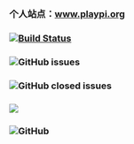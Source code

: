 ### 个人站点：www.playpi.org

### [![Build Status](https://travis-ci.org/iplaypi/iplaypi.github.io.svg?branch=source)](https://travis-ci.org/iplaypi/iplaypi.github.io)
### ![GitHub issues](https://img.shields.io/github/issues/iplaypi/iplaypi.github.io?color=blue&style=flat)
### ![GitHub closed issues](https://img.shields.io/github/issues-closed/iplaypi/iplaypi.github.io?color=red&style=flat)
### ![](https://img.shields.io/badge/language-markdown-orange.svg)
### ![GitHub](https://img.shields.io/github/license/iplaypi/iplaypi.github.io?color=green)